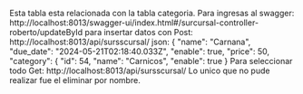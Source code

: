 Esta tabla esta relacionada con la tabla categoria.
Para ingresas al swagger:
http://localhost:8013/swagger-ui/index.html#/surcursal-controller-roberto/updateById
para insertar datos con Post:
http://localhost:8013/api/sursscursal/
json:
{
  "name": "Carnana",
  "due_date": "2024-05-21T02:18:40.033Z",
  "enable": true,
  "price": 50,
  "category": {
    "id": 54,
    "name": "Carnicos",
    "enable": true
}
Para seleccionar todo Get:
http://localhost:8013/api/sursscursal/
  Lo unico que no pude realizar fue el eliminar por nombre.
